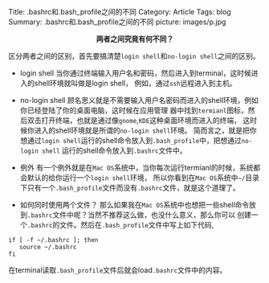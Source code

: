 Title: .bashrc和.bash_profile之间的不同
Category: Article
Tags: blog
Summary: .bashrc和.bash_profile之间的不同
picture: images/p.jpg

<center style="font-weight:bold">两者之间究竟有何不同？</center>


区分两者之间的区别，首先要搞清楚`login shell`和`no-login shell`之间的区别。
* login shell
当你通过终端输入用户名和密码，然后进入到terminal，这时候进入的shell环境就叫做是login shell，
例如，通过`ssh`远程进入到主机。

* no-login shell
顾名思义就是不需要输入用户名密码而进入的shell环境，例如你已经登陆了你的桌面电脑，这时候在应用管理
器中找到`termianl`图标，然后双击打开终端，也就是通过像`gnome`,`KDE`这种桌面环境而进入的终端，
这时候你进入的shell环境就是所谓的`no-login shell`环境。
简而言之，就是把你想通过`login shell`运行的shell命令放入到`.bash_profile`中，把想通过`no-login shell`
运行的shell命令放入到`.bashrc`文件中。

* 例外
有一个例外就是在`Mac OS`系统中，当你每次运行termianl的时候，系统都会默认的给你运行一个`login shell`环境，
所以你看到在`Mac OS`系统中`~/`目录下只有一个`.bash_profile`文件而没有`.bashrc`文件，就是这个道理了。

* 如何同时使用两个文件？
那么如果我在`Mac OS`系统中也想把一些shell命令放到`.bashrc`文件中呢？当然不推荐这么做，也没什么意义，那么你可以
创建一个`.bashrc`的文件。然后在`.bash_profile`文件中写上如下代码,
```
if [ -f ~/.bashrc ]; then
   source ~/.bashrc
fi
```
在terminal读取`.bash_profile`文件后就会load`.bashrc`文件中的内容。
